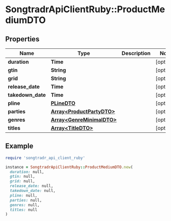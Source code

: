 # SongtradrApiClientRuby::ProductMediumDTO

## Properties

| Name | Type | Description | Notes |
| ---- | ---- | ----------- | ----- |
| **duration** | **Time** |  | [optional] |
| **gtin** | **String** |  | [optional] |
| **grid** | **String** |  | [optional] |
| **release_date** | **Time** |  | [optional] |
| **takedown_date** | **Time** |  | [optional] |
| **pline** | [**PLineDTO**](PLineDTO.md) |  | [optional] |
| **parties** | [**Array&lt;ProductPartyDTO&gt;**](ProductPartyDTO.md) |  | [optional] |
| **genres** | [**Array&lt;GenreMinimalDTO&gt;**](GenreMinimalDTO.md) |  | [optional] |
| **titles** | [**Array&lt;TitleDTO&gt;**](TitleDTO.md) |  | [optional] |

## Example

```ruby
require 'songtradr_api_client_ruby'

instance = SongtradrApiClientRuby::ProductMediumDTO.new(
  duration: null,
  gtin: null,
  grid: null,
  release_date: null,
  takedown_date: null,
  pline: null,
  parties: null,
  genres: null,
  titles: null
)
```

